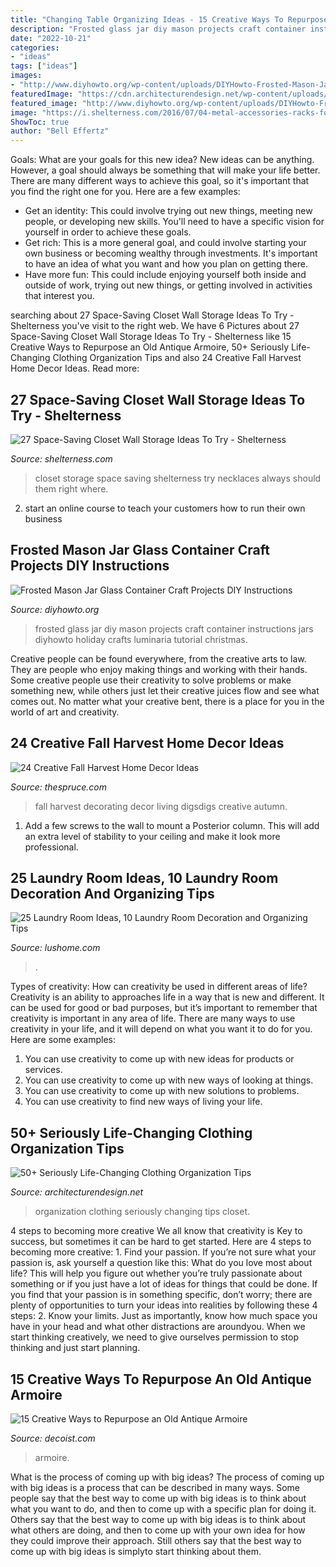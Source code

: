 ```yaml
---
title: "Changing Table Organizing Ideas - 15 Creative Ways To Repurpose An Old Antique Armoire"
description: "Frosted glass jar diy mason projects craft container instructions jars diyhowto holiday crafts luminaria tutorial christmas"
date: "2022-10-21"
categories:
- "ideas"
tags: ["ideas"]
images:
- "http://www.diyhowto.org/wp-content/uploads/DIYHowto-Frosted-Mason-Jar-Glass-Container-Craft-Projects-DIY-Instructions-04.jpg"
featuredImage: "https://cdn.architecturendesign.net/wp-content/uploads/2015/11/AD-Seriously-Life-Changing-Clothing-Organization-Tips-34.jpg"
featured_image: "http://www.diyhowto.org/wp-content/uploads/DIYHowto-Frosted-Mason-Jar-Glass-Container-Craft-Projects-DIY-Instructions-04.jpg"
image: "https://i.shelterness.com/2016/07/04-metal-accessories-racks-for-a-closet.jpg"
ShowToc: true
author: "Bell Effertz"
---
```



Goals: What are your goals for this new idea?
New ideas can be anything. However, a goal should always be something that will make your life better. There are many different ways to achieve this goal, so it's important that you find the right one for you. Here are a few examples: 
- Get an identity: This could involve trying out new things, meeting new people, or developing new skills. You'll need to have a specific vision for yourself in order to achieve these goals. 
- Get rich: This is a more general goal, and could involve starting your own business or becoming wealthy through investments. It's important to have an idea of what you want and how you plan on getting there. 
- Have more fun: This could include enjoying yourself both inside and outside of work, trying out new things, or getting involved in activities that interest you.

	

		
searching about 27 Space-Saving Closet Wall Storage Ideas To Try - Shelterness you've visit to the right web. We have 6 Pictures about 27 Space-Saving Closet Wall Storage Ideas To Try - Shelterness like 15 Creative Ways to Repurpose an Old Antique Armoire, 50+ Seriously Life-Changing Clothing Organization Tips and also 24 Creative Fall Harvest Home Decor Ideas. Read more:
		
    
## 27 Space-Saving Closet Wall Storage Ideas To Try - Shelterness

<img loading=lazy src="https://i.shelterness.com/2016/07/04-metal-accessories-racks-for-a-closet.jpg" onerror="this.onerror=null;this.src='https://tse4.mm.bing.net/th?id=OIP.jQCn1AehV2f9EVIUILcRhQHaJ4&amp;pid=15.1';" alt="27 Space-Saving Closet Wall Storage Ideas To Try - Shelterness">

_Source: shelterness.com_

>closet storage space saving shelterness try necklaces always should them right where. 

	

2. start an online course to teach your customers how to run their own business 

    
## Frosted Mason Jar Glass Container Craft Projects DIY Instructions

<img loading=lazy src="http://www.diyhowto.org/wp-content/uploads/DIYHowto-Frosted-Mason-Jar-Glass-Container-Craft-Projects-DIY-Instructions-04.jpg" onerror="this.onerror=null;this.src='https://tse1.mm.bing.net/th?id=OIP.koy_UzYsgTXcIqZ3WK2hXAHaM_&amp;pid=15.1';" alt="Frosted Mason Jar Glass Container Craft Projects DIY Instructions">

_Source: diyhowto.org_

>frosted glass jar diy mason projects craft container instructions jars diyhowto holiday crafts luminaria tutorial christmas. 

	

Creative people can be found everywhere, from the creative arts to law. They are people who enjoy making things and working with their hands. Some creative people use their creativity to solve problems or make something new, while others just let their creative juices flow and see what comes out. No matter what your creative bent, there is a place for you in the world of art and creativity.

    
## 24 Creative Fall Harvest Home Decor Ideas

<img loading=lazy src="https://www.thespruce.com/thmb/0Qisesgd4r0YBJY3nzrEIHPmXzs=/960x0/filters:no_upscale():max_bytes(150000):strip_icc()/autumnlivingroom-5990ca030d327a001038da0d.jpg" onerror="this.onerror=null;this.src='https://tse1.mm.bing.net/th?id=OIP.JXrGYfbE9kaCq1J8JWbbrgHaJ4&amp;pid=15.1';" alt="24 Creative Fall Harvest Home Decor Ideas">

_Source: thespruce.com_

>fall harvest decorating decor living digsdigs creative autumn. 

	

1. Add a few screws to the wall to mount a Posterior column. This will add an extra level of stability to your ceiling and make it look more professional.

    
## 25 Laundry Room Ideas, 10 Laundry Room Decoration And Organizing Tips

<img loading=lazy src="http://www.lushome.com/wp-content/uploads/2013/05/laundry-room-design-decoration-ideas-14.jpg" onerror="this.onerror=null;this.src='https://tse2.mm.bing.net/th?id=OIP.bjPgXdWB1Y6xVMftox1ZDwAAAA&amp;pid=15.1';" alt="25 Laundry Room Ideas, 10 Laundry Room Decoration and Organizing Tips">

_Source: lushome.com_

>. 

	

Types of creativity: How can creativity be used in different areas of life?
Creativity is an ability to approaches life in a way that is new and different. It can be used for good or bad purposes, but it’s important to remember that creativity is important in any area of life. There are many ways to use creativity in your life, and it will depend on what you want it to do for you. Here are some examples: 
1. You can use creativity to come up with new ideas for products or services.
2. You can use creativity to come up with new ways of looking at things.
3. You can use creativity to come up with new solutions to problems.
4. You can use creativity to find new ways of living your life.

    
## 50+ Seriously Life-Changing Clothing Organization Tips

<img loading=lazy src="https://cdn.architecturendesign.net/wp-content/uploads/2015/11/AD-Seriously-Life-Changing-Clothing-Organization-Tips-34.jpg" onerror="this.onerror=null;this.src='https://tse3.mm.bing.net/th?id=OIP.ui9-DSQ1-7_-18h8XaeXHQHaMw&amp;pid=15.1';" alt="50+ Seriously Life-Changing Clothing Organization Tips">

_Source: architecturendesign.net_

>organization clothing seriously changing tips closet. 

	

4 steps to becoming more creative
We all know that creativity is Key to success, but sometimes it can be hard to get started. Here are 4 steps to becoming more creative: 1. Find your passion. If you’re not sure what your passion is, ask yourself a question like this: What do you love most about life? This will help you figure out whether you’re truly passionate about something or if you just have a lot of ideas for things that could be done. If you find that your passion is in something specific, don’t worry; there are plenty of opportunities to turn your ideas into realities by following these 4 steps: 
2. Know your limits. Just as importantly, know how much space you have in your head and what other distractions are aroundyou. When we start thinking creatively, we need to give ourselves permission to stop thinking and just start planning.

    
## 15 Creative Ways To Repurpose An Old Antique Armoire

<img loading=lazy src="https://cdn.decoist.com/wp-content/uploads/2015/09/Armoire-repurposed-as-a-baby-changing-table.jpg" onerror="this.onerror=null;this.src='https://tse2.mm.bing.net/th?id=OIP.SQtAF7_GWGZq_fRXolssbQHaLH&amp;pid=15.1';" alt="15 Creative Ways to Repurpose an Old Antique Armoire">

_Source: decoist.com_

>armoire. 

	

What is the process of coming up with big ideas?
The process of coming up with big ideas is a process that can be described in many ways. Some people say that the best way to come up with big ideas is to think about what you want to do, and then to come up with a specific plan for doing it. Others say that the best way to come up with big ideas is to think about what others are doing, and then to come up with your own idea for how they could improve their approach. Still others say that the best way to come up with big ideas is simplyto start thinking about them.

